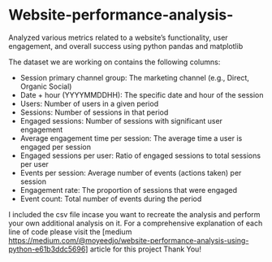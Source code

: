 # Website-performance-analysis-
Analyzed various metrics related to a website’s functionality, user engagement, and overall success using python pandas and matplotlib

The dataset we are working on contains the following columns:
- Session primary channel group: The marketing channel (e.g., Direct, Organic Social)
- Date + hour (YYYYMMDDHH): The specific date and hour of the session
- Users: Number of users in a given period
- Sessions: Number of sessions in that period
- Engaged sessions: Number of sessions with significant user engagement
- Average engagement time per session: The average time a user is engaged per session
- Engaged sessions per user: Ratio of engaged sessions to total sessions per user
- Events per session: Average number of events (actions taken) per session
- Engagement rate: The proportion of sessions that were engaged
- Event count: Total number of events during the period

I included the csv file incase you want to recreate the analysis and perform your own additional analysis on it. For a comprehensive explanation of each line of code please visit the [medium https://medium.com/@moyeedjo/website-performance-analysis-using-python-e61b3ddc5696] article for this project
Thank You!
